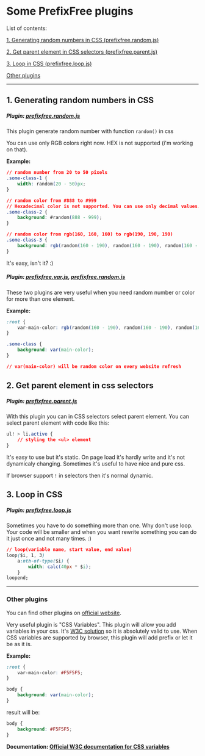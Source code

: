 # Some PrefixFree plugins

List of contents:

[1. Generating random numbers in CSS (prefixfree.random.js)](#1-generating-random-numbers-in-css)

[2. Get parent element in CSS selectors (prefixfree.parent.js)](#1-get-parent-element-in-css-selectors)

[3. Loop in CSS (prefixfree.loop.js)](#3-loop-in-css)

[Other plugins](#other-plugins)

---

## 1. Generating random numbers in CSS

##### Plugin: [prefixfree.random.js](prefixfree.random.js)

This plugin generate random number with function `random()` in css

You can use only RGB colors right now. HEX is not supported (i'm working on that).

**Example:**

```css
// random number from 20 to 50 pixels
.some-class-1 {
	width: random(20 - 50)px;
}

// random color from #888 to #999
// Hexadecimal color is not supported. You can use only decimal values.
.some-class-2 {
	background: #random(888 - 999);
}

// random color from rgb(160, 160, 160) to rgb(190, 190, 190)
.some-class-3 {
	background: rgb(random(160 - 190), random(160 - 190), random(160 - 190));
}
```

It's easy, isn't it? :)

##### Plugin: [prefixfree.var.js](http://leaverou.github.io/prefixfree/#plugins), [prefixfree.random.js](prefixfree.random.js)

These two plugins are very useful when you need random number or color for more than one element.

**Example:**

```css
:root {
	var-main-color: rgb(random(160 - 190), random(160 - 190), random(160 - 190));
}

.some-class {
	background: var(main-color);
}

// var(main-color) will be random color on every website refresh

```

## 2. Get parent element in css selectors

##### Plugin: [prefixfree.parent.js](prefixfree.parent.js)

With this plugin you can in CSS selectors select parent element. You can select parent element with code like this: 

```css
ul! > li.active {
	// styling the <ul> element
}
```

It's easy to use but it's static. On page load it's hardly write and it's not dynamicaly changing. Sometimes it's useful to have nice and pure css.

If browser support `!` in selectors then it's normal dynamic.

## 3. Loop in CSS

##### Plugin: [prefixfree.loop.js](prefixfree.loop.js)

Sometimes you have to do something more than one. Why don't use loop. Your code will be smaller and when you want rewrite something you can do it just once and not many times. :)

```css
// loop(variable name, start value, end value)
loop($i, 1, 3)
	a:nth-of-type($i) {
		width: calc(40px * $i);
	}
loopend;
```

---

### Other plugins

You can find other plugins on [official website](http://leaverou.github.io/prefixfree/#plugins).

Very useful plugin is "CSS Variables". This plugin will allow you add variables in your css. It's [W3C solution](http://www.w3.org/TR/css-variables/#defining-variables) so it is absolutely valid to use. When CSS variables are supported by browser, this plugin will add prefix or let it be as it is.

**Example:**

```css
:root {
	var-main-color: #F5F5F5;
}

body {
	background: var(main-color);
}
```

result will be:

```css
body {
	background: #F5F5F5;
}
```

**Documentation: [Official W3C documentation for CSS variables](http://www.w3.org/TR/css-variables/#defining-variables)**